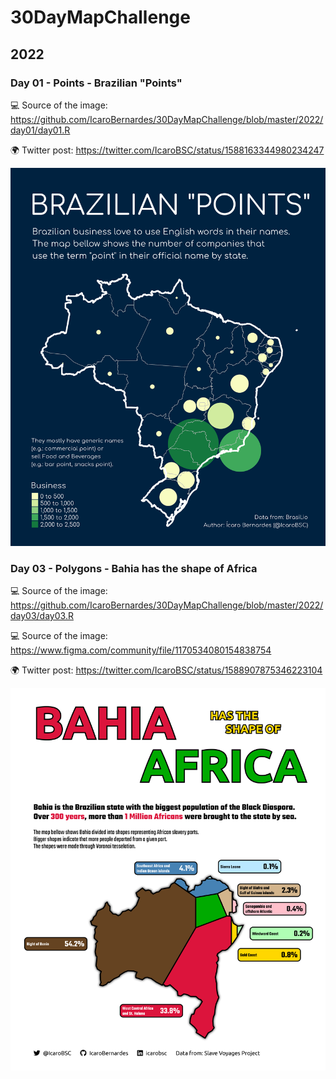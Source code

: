 # 30DayMapChallenge

## 2022
### Day 01 - Points - Brazilian "Points"

💻 Source of the image: https://github.com/IcaroBernardes/30DayMapChallenge/blob/master/2022/day01/day01.R

🌍 Twitter post: https://twitter.com/IcaroBSC/status/1588163344980234247

![](https://github.com/IcaroBernardes/30DayMapChallenge/blob/master/2022/day01/day01.png)

### Day 03 - Polygons - Bahia has the shape of Africa

💻 Source of the image: https://github.com/IcaroBernardes/30DayMapChallenge/blob/master/2022/day03/day03.R

💻 Source of the image: https://www.figma.com/community/file/1170534080154838754

🌍 Twitter post: https://twitter.com/IcaroBSC/status/1588907875346223104

![](https://github.com/IcaroBernardes/30DayMapChallenge/blob/master/2022/day03/day03.png)


